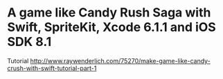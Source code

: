 # A game like Candy Rush Saga with Swift, SpriteKit, Xcode 6.1.1 and iOS SDK 8.1
Tutorial http://www.raywenderlich.com/75270/make-game-like-candy-crush-with-swift-tutorial-part-1
